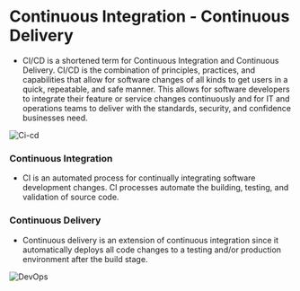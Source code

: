 # Continuous Integration - Continuous Delivery

- CI/CD is a shortened term for Continuous Integration and Continuous Delivery. CI/CD is the combination of principles, practices, and capabilities that allow for software changes of all kinds to get users in a quick, repeatable, and safe manner. This allows for software developers to integrate their feature or service changes continuously and for IT and operations teams to deliver with the standards, security, and confidence businesses need.

![Ci-cd](https://d2908q01vomqb2.cloudfront.net/7719a1c782a1ba91c031a682a0a2f8658209adbf/2019/10/20/Diagram2.png)

### Continuous Integration 

- CI is an automated process for continually integrating software development changes. CI processes automate the building, testing, and validation of source code.

### Continuous Delivery 

- Continuous delivery is an extension of continuous integration since it automatically deploys all code changes to a testing and/or production environment after the build stage.

![DevOps](https://lh5.googleusercontent.com/HDZVR3tkeSDMKDQhjBX2Dcrxw9JPQnqdhWrtqC8X08MLg4_oKKiYnW4GSygx5R7XwMKsSt2qAOXsIRK_KnVh-XlmplYf41e22DrsOGk4v_DiOhSj6IhK9BauQRaW4dTP99ojCp_4)
